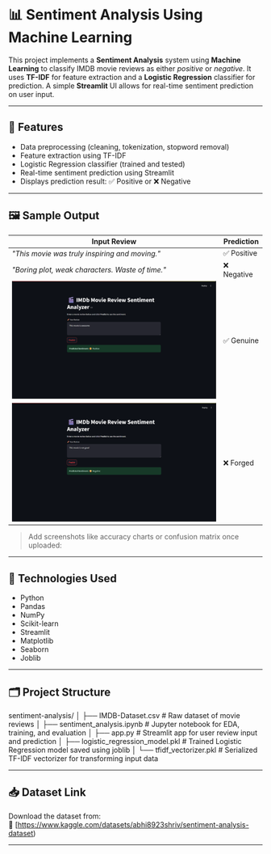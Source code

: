 # 📊 Sentiment Analysis Using Machine Learning

This project implements a **Sentiment Analysis** system using **Machine Learning** to classify IMDB movie reviews as either *positive* or *negative*. It uses **TF-IDF** for feature extraction and a **Logistic Regression** classifier for prediction. A simple **Streamlit** UI allows for real-time sentiment prediction on user input.

---

## 📌 Features

* Data preprocessing (cleaning, tokenization, stopword removal)
* Feature extraction using TF-IDF
* Logistic Regression classifier (trained and tested)
* Real-time sentiment prediction using Streamlit
* Displays prediction result: ✅ Positive or ❌ Negative

---

## 🖼 Sample Output

| Input Review                                 | Prediction  |
|---------------------------------------------|-------------|
| *"This movie was truly inspiring and moving."* | ✅ Positive  |
| *"Boring plot, weak characters. Waste of time."* | ❌ Negative  |
| ![sample](https://github.com/AmanDagar144/Sentiment-Analysis-Project/blob/main/image/image_01.png) | ✅ Genuine  |
| ![sample](https://github.com/AmanDagar144/Sentiment-Analysis-Project/blob/main/image/image_02.png) | ❌ Forged   |

> Add screenshots like accuracy charts or confusion matrix once uploaded:


---

## 🧠 Technologies Used

* Python
* Pandas
* NumPy
* Scikit-learn
* Streamlit
* Matplotlib
* Seaborn
* Joblib

---

## 🗂️ Project Structure

sentiment-analysis/
│
├── IMDB-Dataset.csv                # Raw dataset of movie reviews
│
├── sentiment_analysis.ipynb        # Jupyter notebook for EDA, training, and evaluation
│
├── app.py                          # Streamlit app for user review input and prediction
│
├── logistic_regression_model.pkl   # Trained Logistic Regression model saved using joblib
│
└── tfidf_vectorizer.pkl            # Serialized TF-IDF vectorizer for transforming input data

---

## 📥 Dataset Link

Download the dataset from:  
🔗 [https://www.kaggle.com/datasets/abhi8923shriv/sentiment-analysis-dataset)

---




